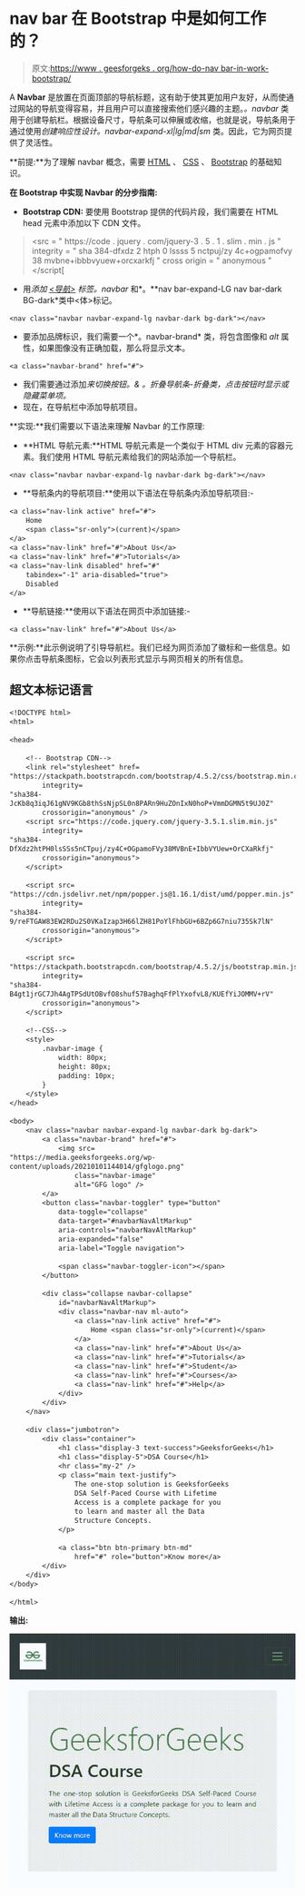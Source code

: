 # nav bar 在 Bootstrap 中是如何工作的？

> 原文:[https://www . geesforgeks . org/how-do-nav bar-in-work-bootstrap/](https://www.geeksforgeeks.org/how-does-navbar-work-in-bootstrap/)

A **Navbar** 是放置在页面顶部的导航标题，这有助于使其更加用户友好，从而使通过网站的导航变得容易，并且用户可以直接搜索他们感兴趣的主题。*。navbar* 类用于创建导航栏。根据设备尺寸，导航条可以伸展或收缩，也就是说，导航条用于通过使用*创建响应性设计。navbar-expand-xl|lg|md|sm* 类。因此，它为网页提供了灵活性。

**前提:**为了理解 navbar 概念，需要 [HTML](https://www.geeksforgeeks.org/html-tutorials/) 、 [CSS](https://www.geeksforgeeks.org/css-tutorials/) 、 [Bootstrap](https://www.geeksforgeeks.org/bootstrap-tutorials/) 的基础知识。

**在 Bootstrap 中实现 Navbar 的分步指南:**

*   **Bootstrap CDN:** 要使用 Bootstrap 提供的代码片段，我们需要在 HTML head 元素中添加以下 CDN 文件。

> <src = " https://code . jquery . com/jquery-3 . 5 . 1 . slim . min . js " integrity = " sha 384-dfxdz 2 htph 0 lssss 5 nctpuj/zy 4c+ogpamofvy 38 mvbne+ibbbvyuew+orcxarkfj " cross origin = " anonymous "</script[

*   用*添加 [<u><导航></u>](https://www.geeksforgeeks.org/html-nav-tag/) 标签。navbar* 和*。**nav bar-expand-LG nav bar-dark BG-dark*类中<体>标记。

```
<nav class="navbar navbar-expand-lg navbar-dark bg-dark"></nav>
```

*   要添加品牌标识，我们需要一个*。navbar-brand* 类，将包含图像和 *alt* 属性，如果图像没有正确加载，那么将显示文本。

```
<a class="navbar-brand" href="#">
```

*   我们需要通过添加*来切换按钮。& *。折叠导航条-折叠*类，点击按钮时显示或隐藏菜单项。*
*   现在，在导航栏中添加导航项目。

**实现:**我们需要以下语法来理解 Navbar 的工作原理:

*   **HTML 导航元素:**HTML 导航元素是一个类似于 HTML div 元素的容器元素。我们使用 HTML 导航元素给我们的网站添加一个导航栏。

```
<nav class="navbar navbar-expand-lg navbar-dark bg-dark"></nav>
```

*   **导航条内的导航项目:**使用以下语法在导航条内添加导航项目:-

```
<a class="nav-link active" href="#">
    Home
    <span class="sr-only">(current)</span>
</a>
<a class="nav-link" href="#">About Us</a>
<a class="nav-link" href="#">Tutorials</a>
<a class="nav-link disabled" href="#" 
    tabindex="-1" aria-disabled="true">
    Disabled
</a>
```

*   **导航链接:**使用以下语法在网页中添加链接:-

```
<a class="nav-link" href="#">About Us</a>
```

**示例:**此示例说明了引导导航栏。我们已经为网页添加了徽标和一些信息。如果你点击导航条图标，它会以列表形式显示与网页相关的所有信息。

## 超文本标记语言

```
<!DOCTYPE html>
<html>

<head>

    <!-- Bootstrap CDN-->
    <link rel="stylesheet" href=
"https://stackpath.bootstrapcdn.com/bootstrap/4.5.2/css/bootstrap.min.css"
        integrity=
"sha384-JcKb8q3iqJ61gNV9KGb8thSsNjpSL0n8PARn9HuZOnIxN0hoP+VmmDGMN5t9UJ0Z"
        crossorigin="anonymous" />
    <script src="https://code.jquery.com/jquery-3.5.1.slim.min.js"
        integrity=
"sha384-DfXdz2htPH0lsSSs5nCTpuj/zy4C+OGpamoFVy38MVBnE+IbbVYUew+OrCXaRkfj"
        crossorigin="anonymous">
    </script>

    <script src=
"https://cdn.jsdelivr.net/npm/popper.js@1.16.1/dist/umd/popper.min.js"
        integrity=
"sha384-9/reFTGAW83EW2RDu2S0VKaIzap3H66lZH81PoYlFhbGU+6BZp6G7niu735Sk7lN"
        crossorigin="anonymous">
    </script>

    <script src=
"https://stackpath.bootstrapcdn.com/bootstrap/4.5.2/js/bootstrap.min.js"
        integrity=
"sha384-B4gt1jrGC7Jh4AgTPSdUtOBvfO8shuf57BaghqFfPlYxofvL8/KUEfYiJOMMV+rV"
        crossorigin="anonymous">
    </script>

    <!--CSS-->
    <style>
        .navbar-image {
            width: 80px;
            height: 80px;
            padding: 10px;
        }
    </style>
</head>

<body>
    <nav class="navbar navbar-expand-lg navbar-dark bg-dark">
        <a class="navbar-brand" href="#">
            <img src=
"https://media.geeksforgeeks.org/wp-content/uploads/20210101144014/gfglogo.png"
                class="navbar-image" 
                alt="GFG logo" />
        </a>
        <button class="navbar-toggler" type="button" 
            data-toggle="collapse" 
            data-target="#navbarNavAltMarkup"
            aria-controls="navbarNavAltMarkup" 
            aria-expanded="false" 
            aria-label="Toggle navigation">

            <span class="navbar-toggler-icon"></span>
        </button>

        <div class="collapse navbar-collapse" 
            id="navbarNavAltMarkup">
            <div class="navbar-nav ml-auto">
                <a class="nav-link active" href="#">
                    Home <span class="sr-only">(current)</span>
                </a>
                <a class="nav-link" href="#">About Us</a>
                <a class="nav-link" href="#">Tutorials</a>
                <a class="nav-link" href="#">Student</a>
                <a class="nav-link" href="#">Courses</a>
                <a class="nav-link" href="#">Help</a>
            </div>
        </div>
    </nav>

    <div class="jumbotron">
        <div class="container">
            <h1 class="display-3 text-success">GeeksforGeeks</h1>
            <h1 class="display-5">DSA Course</h1>
            <hr class="my-2" />
            <p class="main text-justify">
                The one-stop solution is GeeksforGeeks 
                DSA Self-Paced Course with Lifetime 
                Access is a complete package for you 
                to learn and master all the Data 
                Structure Concepts.
            </p>

            <a class="btn btn-primary btn-md" 
                href="#" role="button">Know more</a>
        </div>
    </div>
</body>

</html>
```

**输出:**

![](img/5d1d7784823f464ab7cdb786e5316e2b.png)